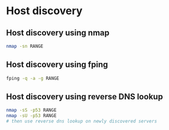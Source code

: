 # Host discovery

## Host discovery using nmap

```bash
nmap -sn RANGE
```

## Host discovery using fping

```bash
fping -q -a -g RANGE
```

## Host discovery using reverse DNS lookup

```bash
nmap -sS -p53 RANGE
nmap -sU -p53 RANGE
# then use reverse dns lookup on newly discovered servers
```
